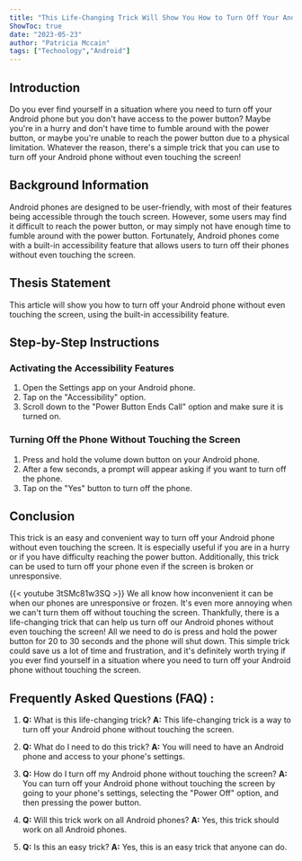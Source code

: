 ```yaml
---
title: "This Life-Changing Trick Will Show You How to Turn Off Your Android Phone Without Even TOUCHING the Screen!"
ShowToc: true 
date: "2023-05-23"
author: "Patricia Mccain" 
tags: ["Technology","Android"]
---
```

## Introduction

Do you ever find yourself in a situation where you need to turn off your Android phone but you don't have access to the power button? Maybe you're in a hurry and don't have time to fumble around with the power button, or maybe you're unable to reach the power button due to a physical limitation. Whatever the reason, there's a simple trick that you can use to turn off your Android phone without even touching the screen!

## Background Information

Android phones are designed to be user-friendly, with most of their features being accessible through the touch screen. However, some users may find it difficult to reach the power button, or may simply not have enough time to fumble around with the power button. Fortunately, Android phones come with a built-in accessibility feature that allows users to turn off their phones without even touching the screen.

## Thesis Statement

This article will show you how to turn off your Android phone without even touching the screen, using the built-in accessibility feature.

## Step-by-Step Instructions

### Activating the Accessibility Features

1. Open the Settings app on your Android phone.
2. Tap on the "Accessibility" option.
3. Scroll down to the "Power Button Ends Call" option and make sure it is turned on.

### Turning Off the Phone Without Touching the Screen

1. Press and hold the volume down button on your Android phone.
2. After a few seconds, a prompt will appear asking if you want to turn off the phone.
3. Tap on the "Yes" button to turn off the phone.

## Conclusion

This trick is an easy and convenient way to turn off your Android phone without even touching the screen. It is especially useful if you are in a hurry or if you have difficulty reaching the power button. Additionally, this trick can be used to turn off your phone even if the screen is broken or unresponsive.

{{< youtube 3tSMc81w3SQ >}} 
We all know how inconvenient it can be when our phones are unresponsive or frozen. It's even more annoying when we can't turn them off without touching the screen. Thankfully, there is a life-changing trick that can help us turn off our Android phones without even touching the screen! All we need to do is press and hold the power button for 20 to 30 seconds and the phone will shut down. This simple trick could save us a lot of time and frustration, and it's definitely worth trying if you ever find yourself in a situation where you need to turn off your Android phone without touching the screen.

## Frequently Asked Questions (FAQ) :
1. **Q:** What is this life-changing trick? 
**A:** This life-changing trick is a way to turn off your Android phone without touching the screen.

2. **Q:** What do I need to do this trick? 
**A:** You will need to have an Android phone and access to your phone's settings.

3. **Q:** How do I turn off my Android phone without touching the screen? 
**A:** You can turn off your Android phone without touching the screen by going to your phone's settings, selecting the "Power Off" option, and then pressing the power button.

4. **Q:** Will this trick work on all Android phones? 
**A:** Yes, this trick should work on all Android phones.

5. **Q:** Is this an easy trick? 
**A:** Yes, this is an easy trick that anyone can do.


